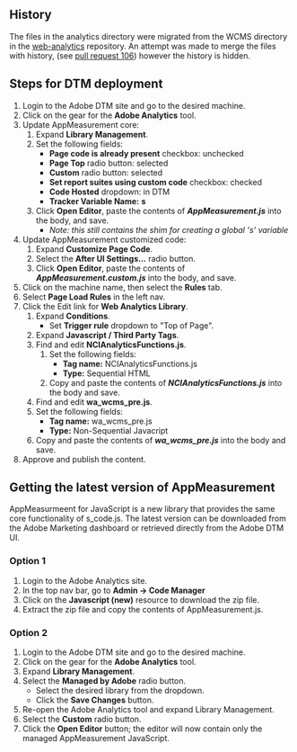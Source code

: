 ## History
The files in the analytics directory were migrated from the WCMS directory in the [web-analytics](github.com/NCIOCPL/web-analytics)
repository.  An attempt was made to merge the files with history, (see [pull request 106](https://github.com/NCIOCPL/wcms-front-end/pull/106))
however the history is hidden.

## Steps for DTM deployment
1. Login to the Adobe DTM site and go to the desired machine.
2. Click on the gear for the **Adobe Analytics** tool.
3. Update AppMeasurement core:
   1. Expand **Library Management**.
   2. Set the following fields:
      - **Page code is already present** checkbox: unchecked
      - **Page Top** radio button: selected
      - **Custom** radio button: selected
      - **Set report suites using custom code** checkbox: checked
      - **Code Hosted** dropdown: in DTM
      - **Tracker Variable Name:** __s__
   3. Click **Open Editor**, paste the contents of **_AppMeasurement.js_** into the body, and save.
      - _Note: this still contains the shim for creating a global 's' variable_
4. Update AppMeasurement customized code:
   1. Expand **Customize Page Code**.
   2. Select the **After UI Settings...** radio button.
   3. Click **Open Editor**, paste the contents of **_AppMeasurement.custom.js_** into the body, and save.
5. Click on the machine name, then select the **Rules** tab.
6. Select **Page Load Rules** in the left nav.
7. Click the Edit link for **Web Analytics Library**.
   1. Expand **Conditions**.
      - Set **Trigger rule** dropdown to "Top of Page".
   2. Expand **Javascript / Third Party Tags**.
   3. Find and edit **NCIAnalyticsFunctions.js**.
      1. Set the following fields:
         - **Tag name:** NCIAnalyticsFunctions.js
         - **Type:** Sequential HTML
      2. Copy and paste the contents of **_NCIAnalyticsFunctions.js_** into the body and save.
   4. Find and edit **wa_wcms_pre.js**.
   5. Set the following fields:
      - **Tag name:** wa_wcms_pre.js
      - **Type:** Non-Sequential Javacript
   6. Copy and paste the contents of **_wa_wcms_pre.js_** into the body and save.
8. Approve and publish the content.

## Getting the latest version of AppMeasurement
AppMeasurmeent for JavaScript is a new library that provides the same core functionality of s_code.js. The latest version can be downloaded from the Adobe Marketing dashboard or retrieved directly from the Adobe DTM UI.
### Option 1
1. Login to the Adobe Analytics site.
2. In the top nav bar, go to **Admin -> Code Manager**
3. Click on the **Javascript (new)** resource to download the zip file. 
4. Extract the zip file and copy the contents of AppMeasurement.js. 
### Option 2 
1. Login to the Adobe DTM site and go to the desired machine.
2. Click on the gear for the **Adobe Analytics** tool.
3. Expand **Library Management**.
4. Select the **Managed by Adobe** radio button.
   - Select the desired library from the dropdown.
   - Click the **Save Changes** button. 
5. Re-open the Adobe Analytics tool and expand Library Management. 
6. Select the **Custom** radio button. 
7. Click the **Open Editor** button; the editor will now contain only the managed AppMeasurement JavaScript. 
